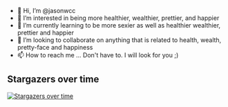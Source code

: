 - 👋 Hi, I’m @jasonwcc
- 👀 I’m interested in being more healthier, wealthier, prettier, and happier
- 🌱 I’m currently learning to be more sexier as well as healthier wealthier, prettier and happier
- 💞️ I’m looking to collaborate on anything that is related to health, wealth, pretty-face and happiness
- 📫 How to reach me ... Don't have to. I will look for you ;)

<!---
jasonwcc/jasonwcc is a ✨ special ✨ repository because its `README.md` (this file) appears on your GitHub profile.
You can click the Preview link to take a look at your changes.
--->
## Stargazers over time

[![Stargazers over time](https://starchart.cc/luckylittle/openshift-cheatsheet.svg)](https://starchart.cc/luckylittle/openshift-cheatsheet)
